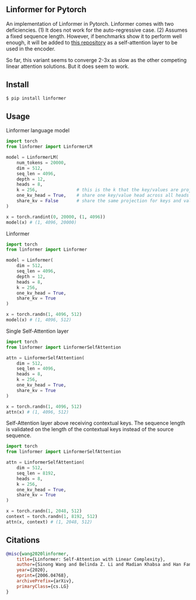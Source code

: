 ## Linformer for Pytorch

An implementation of Linformer in Pytorch. Linformer comes with two deficiencies. (1) It does not work for the auto-regressive case. (2) Assumes a fixed sequence length. However, if benchmarks show it to perform well enough, it will be added to <a href="https://github.com/lucidrains/linear-attention-transformer">this repository</a> as a self-attention layer to be used in the encoder.

So far, this variant seems to converge 2-3x as slow as the other competing linear attention solutions. But it does seem to work.

## Install

```bash
$ pip install linformer
```

## Usage

Linformer language model

```python
import torch
from linformer import LinformerLM

model = LinformerLM(
    num_tokens = 20000,
    dim = 512,
    seq_len = 4096,
    depth = 12,
    heads = 8,
    k = 256,               # this is the k that the key/values are projected to along the sequence dimension
    one_kv_head = True,    # share one key/value head across all heads
    share_kv = False       # share the same projection for keys and values
)

x = torch.randint(0, 20000, (1, 4096))
model(x) # (1, 4096, 20000)
```

Linformer

```python
import torch
from linformer import Linformer

model = Linformer(
    dim = 512,
    seq_len = 4096,
    depth = 12,
    heads = 8,
    k = 256,
    one_kv_head = True,
    share_kv = True
)

x = torch.randn(1, 4096, 512)
model(x) # (1, 4096, 512)
```

Single Self-Attention layer

```python
import torch
from linformer import LinformerSelfAttention

attn = LinformerSelfAttention(
    dim = 512,
    seq_len = 4096,
    heads = 8,
    k = 256,
    one_kv_head = True,
    share_kv = True
)

x = torch.randn(1, 4096, 512)
attn(x) # (1, 4096, 512)
```

Self-Attention layer above receiving contextual keys. The sequence length is validated on the length of the contextual keys instead of the source sequence.

```python
import torch
from linformer import LinformerSelfAttention

attn = LinformerSelfAttention(
    dim = 512,
    seq_len = 8192,
    heads = 8,
    k = 256,
    one_kv_head = True,
    share_kv = True
)

x = torch.randn(1, 2048, 512)
context = torch.randn(1, 8192, 512)
attn(x, context) # (1, 2048, 512)
```

## Citations

```bibtex
@misc{wang2020linformer,
    title={Linformer: Self-Attention with Linear Complexity},
    author={Sinong Wang and Belinda Z. Li and Madian Khabsa and Han Fang and Hao Ma},
    year={2020},
    eprint={2006.04768},
    archivePrefix={arXiv},
    primaryClass={cs.LG}
}
```
